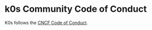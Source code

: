 # k0s Community Code of Conduct

K0s follows the [CNCF Code of Conduct](https://github.com/cncf/foundation/blob/master/code-of-conduct.md).
